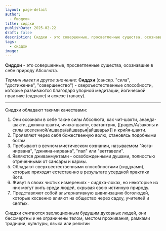 ```yaml
---
layout: page-detail
author:
  - Яшодеви
title: сиддхи
publishDate: 2025-02-22
draft: false
description: Сиддхи - это совершенные, просветленные существа, осознавшие в себе природу Абсолюта.
tags:
  - сиддхи
image:
---
```

**Сиддхи** - это совершенные, просветленные существа, осознавшие в себе природу Абсолюта. 

*Термин имеет и другое значение:* 
**Сиддхи** (санскр. "сила", "достижение", "совершенство") - сверхъестественные способности, которые развиваются благодаря упорной медитации, йогической практике (садхане) и аскезе (тапасу).

---

Сиддхи обладают такими качествами:

1. Они осознали в себе такие силы Абсолюта, как чит-шакти, ананда-шакти, джняна-шакти, иччха-шакти, сватантрия, [[pages/А/законы и силы вселенной/ишвара/айшварья|айшварья]] и крийя-шакти.
2. Проявляют через себя божественную волю, становясь подобными богам.
3. Пребывают в вечном мистическом сознании, называемом "йога-нирвана", "джняна-нирвана", "пал" или "веттавели".
4. Являются дживанмуктами - освобожденными душами, полностью отреченными от сансары и кармы.
5. Обладают сверхъестественными способностями (сиддхами), которые приходят естественно в результате усердной практики йоги.
6. Живут в своих чистых измерениях - сиддха-локах, но некоторые из них могут жить среди людей, скрывая свою истинную природу.
7. Представляют собой альтернативную цивилизацию боголюдей, которые косвенно влияют на общество через садху, учителей и святых.

Сиддхи считаются эволюционным будущим духовных людей, они бессмертны и не ограничены телом, местом проживания, рамками традиции, культуры, языка или религии